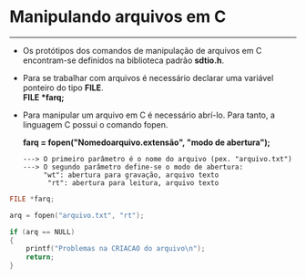 # Manipulando arquivos em C
---
+ Os protótipos dos comandos de manipulação de arquivos em C encontram-se definidos na biblioteca padrão <b>sdtio.h</b>.
+ Para se trabalhar com arquivos é necessário declarar uma variável ponteiro do tipo <b>FILE</b>. </br>
    <b>FILE *farq;</b>
+ Para manipular um arquivo em C é necessário abrí-lo. Para tanto, a linguagem C possui o comando fopen. 

     <b>farq = fopen("Nomedoarquivo.extensão", "modo de abertura");</b>

      ---> O primeiro parâmetro é o nome do arquivo (pex. "arquivo.txt")
      ---> O segundo parâmetro define-se o modo de abertura:
           "wt": abertura para gravação, arquivo texto
            "rt": abertura para leitura, arquivo texto
            
``` C
FILE *farq;

arq = fopen("arquivo.txt", "rt");

if (arq == NULL)
{
    printf("Problemas na CRIACAO do arquivo\n");
    return;
} 
```

